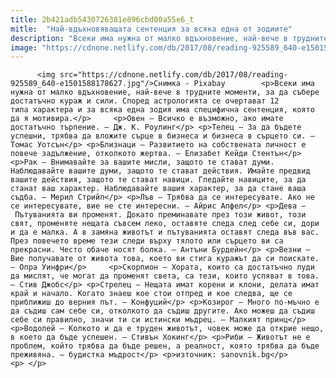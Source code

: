 ```yaml
---
title: 2b421adb5430726381e896cbd00a55e6_t
mitle:  "Най-вдъхновяващата сентенция за всяка една от зодиите"
description: "Всеки има нужна от малко вдъхновение, най-вече в трудните моменти, за да събере достатъчно кураж и сили. Според астрологията се очертават 12 типа характера и за всяка една зодия има специфична сентенция, която да я мотивира. Овен – Всичко е възможно, ако имате достатъчно търпение. – Дж. К. Роулинг Телец – За да бъдете успешни, трябва да вложите сърце в бизнеса и бизнеса в сърцето …"
image: "https://cdnone.netlify.com/db/2017/08/reading-925589_640-e1501588178627.jpg"
---
```


          <img src="https://cdnone.netlify.com/db/2017/08/reading-925589_640-e1501588178627.jpg"/>Снимка - Pixabay        <p>Всеки има нужна от малко вдъхновение, най-вече в трудните моменти, за да събере достатъчно кураж и сили. Според астрологията се очертават 12 типа характера и за всяка една зодия има специфична сентенция, която да я мотивира.</p>     <p>Овен – Всичко е възможно, ако имате достатъчно търпение. – Дж. К. Роулинг</p> <p>Телец – За да бъдете успешни, трябва да вложите сърце в бизнеса и бизнеса в сърцето си. – Томас Уотсън</p> <p>Близнаци – Развитието на собствената личност е повече задължение, отколкото жертва. – Елизабет Кейди Стентън</p>     <p>Рак – Внимавайте за вашите мисли, защото те стават думи. Наблюдавайте вашите думи, защото те стават действия. Имайте предвид вашите действия, защото те стават навици. Гледайте навиците, за да станат ваш характер. Наблюдавайте вашия характер, за да стане ваша съдба. – Мерил Стрийп</p> <p>Лъв – Трябва да се интересувате. Ако не се интересувате, вие не сте интересни. – Айрис Апфел</p> <p>Дева – Пътуванията ви променят. Докато преминавате през този живот, този свят, променяте нещата съвсем леко, оставяте следа след себе си, дори и да е малка. А в замяна животът и пътуванията оставят следа във вас. През повечето време тези следи върху тялото или сърцето ви са прекрасни. Често обаче носят болка. – Антъни Бурдейн</p> <p>Везни – Вие получавате от живота това, което ви стига куражът да си поискате. – Опра Уинфри</p>     <p>Скорпион – Хората, които са достатъчно луди да мислят, че могат да променят света, са тези, които успяват в това. – Стив Джобс</p> <p>Стрелец – Нещата имат корени и клони, делата имат край и начало. Когато знаеш кое стои отпред и кое следва, ще се приближиш до верния път. – Конфуций</p> <p>Козирог – Много по-мъчно е да съдиш сам себе си, отколкото да съдиш другите. Ако можеш да съдиш себе си правилно, значи ти си истински мъдрец. – Малкият принц</p> <p>Водолей – Колкото и да е труден животът, човек може да открие нещо, в което да бъде успешен. – Стивън Хокинг</p> <p>Риби – Животът не е проблем, който трябва да бъде решен, а реалност, която трябва да бъде преживяна. – будистка мъдрост</p> <p>източник: sanovnik.bg</p> <p> </p>        
